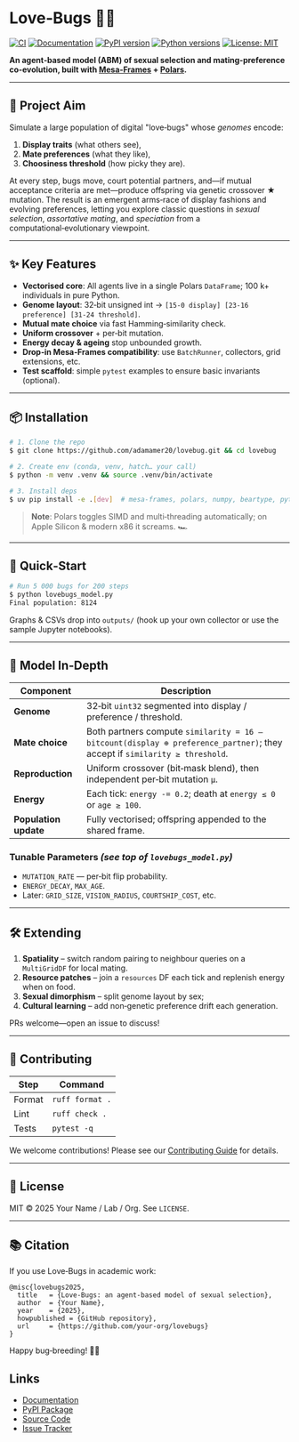 # Love‑Bugs 🐞💘

[![CI](https://github.com/adamamer20/lovebug/workflows/CI/badge.svg)](https://github.com/adamamer20/lovebug/actions/workflows/ci.yml)
[![Documentation](https://github.com/adamamer20/lovebug/workflows/Documentation/badge.svg)](https://adamamer20.github.io/lovebug/)
[![PyPI version](https://badge.fury.io/py/lovebug.svg)](https://badge.fury.io/py/lovebug)
[![Python versions](https://img.shields.io/pypi/pyversions/lovebug.svg)](https://pypi.org/project/lovebug/)
[![License: MIT](https://img.shields.io/badge/License-MIT-yellow.svg)](https://opensource.org/licenses/MIT)

**An agent‑based model (ABM) of sexual selection and mating‑preference co‑evolution, built with [Mesa‑Frames](https://github.com/projectmesa/mesa-frames) + [Polars](https://pola.rs).**

---

## 📜 Project Aim

Simulate a large population of digital "love‑bugs" whose *genomes* encode:

1. **Display traits** (what others see),
2. **Mate preferences** (what they like),
3. **Choosiness threshold** (how picky they are).

At every step, bugs move, court potential partners, and—if mutual acceptance criteria are met—produce offspring via genetic crossover ★ mutation. The result is an emergent arms‑race of display fashions and evolving preferences, letting you explore classic questions in *sexual selection*, *assortative mating*, and *speciation* from a computational‑evolutionary viewpoint.

---

## ✨ Key Features

* **Vectorised core**: All agents live in a single Polars `DataFrame`; 100 k+ individuals in pure Python.
* **Genome layout**: 32‑bit unsigned int → `[15‑0 display] [23‑16 preference] [31‑24 threshold]`.
* **Mutual mate choice** via fast Hamming‑similarity check.
* **Uniform crossover** + per‑bit mutation.
* **Energy decay & ageing** stop unbounded growth.
* **Drop‑in Mesa‑Frames compatibility**: use `BatchRunner`, collectors, grid extensions, etc.
* **Test scaffold**: simple `pytest` examples to ensure basic invariants (optional).

---

## 📦 Installation

```bash
# 1. Clone the repo
$ git clone https://github.com/adamamer20/lovebug.git && cd lovebug

# 2. Create env (conda, venv, hatch… your call)
$ python -m venv .venv && source .venv/bin/activate

# 3. Install deps
$ uv pip install -e .[dev]  # mesa‑frames, polars, numpy, beartype, pytest
```

> **Note**: Polars toggles SIMD and multi‑threading automatically; on Apple Silicon & modern x86 it screams. 🏎️

---

## 🚀 Quick‑Start

```bash
# Run 5 000 bugs for 200 steps
$ python lovebugs_model.py
Final population: 8124
```

Graphs & CSVs drop into `outputs/` (hook up your own collector or use the sample Jupyter notebooks).

---

## 🧬 Model In‑Depth

| Component             | Description                                                                                                                |
| --------------------- | -------------------------------------------------------------------------------------------------------------------------- |
| **Genome**            | 32‑bit `uint32` segmented into display / preference / threshold.                                                           |
| **Mate choice**       | Both partners compute `similarity = 16 – bitcount(display ⊕ preference_partner)`; they accept if `similarity ≥ threshold`. |
| **Reproduction**      | Uniform crossover (bit‑mask blend), then independent per‑bit mutation `μ`.                                                 |
| **Energy**            | Each tick: `energy -= 0.2`; death at `energy ≤ 0` or `age ≥ 100`.                                                          |
| **Population update** | Fully vectorised; offspring appended to the shared frame.                                                                  |

### Tunable Parameters *(see top of `lovebugs_model.py`)*

* `MUTATION_RATE` — per‑bit flip probability.
* `ENERGY_DECAY`, `MAX_AGE`.
* Later: `GRID_SIZE`, `VISION_RADIUS`, `COURTSHIP_COST`, etc.

---

## 🛠️ Extending

1. **Spatiality** – switch random pairing to neighbour queries on a `MultiGridDF` for local mating.
2. **Resource patches** – join a `resources` DF each tick and replenish energy when on food.
3. **Sexual dimorphism** – split genome layout by sex;
4. **Cultural learning** – add non‑genetic preference drift each generation.

PRs welcome—open an issue to discuss!

---

## 🤝 Contributing

| Step   | Command         |
| ------ | --------------- |
| Format | `ruff format .` |
| Lint   | `ruff check .`  |
| Tests  | `pytest -q`     |

We welcome contributions! Please see our [Contributing Guide](https://adamamer20.github.io/lovebug/development/contributing/) for details.

---

## 📄 License

MIT © 2025 Your Name / Lab / Org. See `LICENSE`.

---

## 📚 Citation

If you use Love‑Bugs in academic work:

```text
@misc{lovebugs2025,
  title   = {Love‑Bugs: an agent‑based model of sexual selection},
  author  = {Your Name},
  year    = {2025},
  howpublished = {GitHub repository},
  url     = {https://github.com/your‑org/lovebugs}
}
```

Happy bug‑breeding! 🐞🎉

## Links

* [Documentation](https://adamamer20.github.io/lovebug/)
* [PyPI Package](https://pypi.org/project/lovebug/)
* [Source Code](https://github.com/adamamer20/lovebug)
* [Issue Tracker](https://github.com/adamamer20/lovebug/issues)
